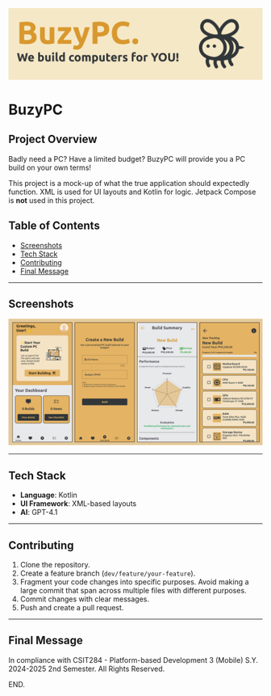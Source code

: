 ![BuzyPC-banner.png](readme/BuzyPC-banner.png)
# BuzyPC

## Project Overview
Badly need a PC? Have a limited budget? BuzyPC will provide you a PC build on your own terms!

This project is a mock-up of what the true application should expectedly function.
XML is used for UI layouts and Kotlin for logic. Jetpack Compose is **not** used in this project. 

## Table of Contents
- [Screenshots](#screenshots)
- [Tech Stack](#tech-stack)
- [Contributing](#contributing)
- [Final Message](#final-message)

---

## Screenshots

<img src="readme/BuzyPC%20Preview.png">

---

## Tech Stack
- **Language**: Kotlin
- **UI Framework**: XML-based layouts
- **AI**: GPT-4.1

---

## Contributing
1. Clone the repository.
2. Create a feature branch (`dev/feature/your-feature`).
3. Fragment your code changes into specific purposes. 
Avoid making a large commit that span across multiple files with different purposes.
4. Commit changes with clear messages.
5. Push and create a pull request.

---

## Final Message
In compliance with CSIT284 - Platform-based Development 3 (Mobile) S.Y. 2024-2025 2nd Semester. All Rights Reserved.

END.
